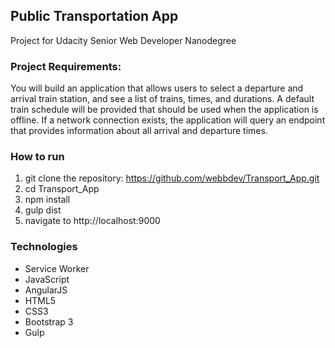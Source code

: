 ## Public Transportation App
Project for Udacity Senior Web Developer Nanodegree

### Project Requirements:
You will build an application that allows users to select a departure and arrival train station, and see a list of trains, times, and durations. A default train schedule will be provided that should be used when the application is offline. 
If a network connection exists, the application will query an endpoint that provides information about all arrival and departure times.

### How to run

1.  git clone the repository: https://github.com/webbdev/Transport_App.git
2.  cd Transport_App 
3.  npm install
4.  gulp dist
5.  navigate to http://localhost:9000

### Technologies

* Service Worker
* JavaScript
* AngularJS
* HTML5
* CSS3
* Bootstrap 3
* Gulp
